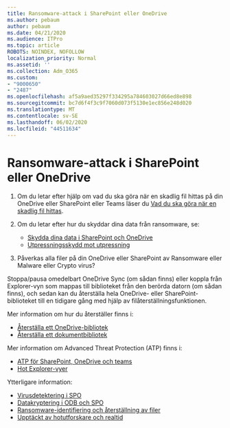 ```yaml
---
title: Ransomware-attack i SharePoint eller OneDrive
ms.author: pebaum
author: pebaum
ms.date: 04/21/2020
ms.audience: ITPro
ms.topic: article
ROBOTS: NOINDEX, NOFOLLOW
localization_priority: Normal
ms.assetid: ''
ms.collection: Adm_O365
ms.custom:
- "9000650"
- "2487"
ms.openlocfilehash: af5a9aed35297f334295a784603027d66ed8e898
ms.sourcegitcommit: bc7d6f4f3c9f7060d073f5130e1ec856e248d020
ms.translationtype: MT
ms.contentlocale: sv-SE
ms.lasthandoff: 06/02/2020
ms.locfileid: "44511634"
---
```

# <a name="ransomware-attack-in-sharepoint-or-onedrive"></a>Ransomware-attack i SharePoint eller OneDrive

1.  Om du letar efter hjälp om vad du ska göra när en skadlig fil hittas på din OneDrive eller SharePoint eller Teams läser du [Vad du ska göra när en skadlig fil hittas](https://support.office.com/en-ie/article/what-to-do-when-a-malicious-file-is-found-in-sharepoint-online-onedrive-or-microsoft-teams-01e902ad-a903-4e0f-b093-1e1ac0c37ad2).
2. Om du letar efter hur du skyddar dina data från ransomware, se:
    - [Skydda dina data i SharePoint och OneDrive](https://docs.microsoft.com/sharepoint/safeguarding-your-data) 
    - [Utpressningsskydd mot utpressning](https://docs.microsoft.com/windows/security/threat-protection/intelligence/ransomware-malware)    

3.  Påverkas alla filer på din OneDrive eller SharePoint av Ransomware eller Malware eller Crypto virus? 

Stoppa/pausa omedelbart OneDrive Sync (om sådan finns) eller koppla från Explorer-vyn som mappas till biblioteket från den berörda datorn (om sådan finns), och sedan kan du återställa hela OneDrive- eller SharePoint-biblioteket till en tidigare gång med hjälp av filåterställningsfunktionen. 

Mer information om hur du återställer finns i:

- [Återställa ett OneDrive-bibliotek](https://support.office.com/article/restore-your-onedrive-fa231298-759d-41cf-bcd0-25ac53eb8a150)
- [Återställa ett dokumentbibliotek](https://support.office.com/article/restore-a-document-library-317791c3-8bd0-4dfd-8254-3ca90883d39a)

Mer information om Advanced Threat Protection (ATP) finns i:
- [ATP för SharePoint, OneDrive och teams](https://docs.microsoft.com/microsoft-365/security/office-365-security/atp-for-spo-odb-and-teams)
- [Hot Explorer-vyer](https://docs.microsoft.com/microsoft-365/security/office-365-security/threat-explorer-views)

Ytterligare information:

- [Virusdetektering i SPO](https://docs.microsoft.com/microsoft-365/security/office-365-security/virus-detection-in-spo)</br>
- [Datakryptering i ODB och SPO](https://docs.microsoft.com/microsoft-365/compliance/data-encryption-in-odb-and-spo)</br>
- [Ransomware-identifiering och återställning av filer](https://support.office.com/article/Ransomware-detection-and-recovering-your-files-0d90ec50-6bfd-40f4-acc7-b8c12c73637f)</br>
- [Upptäckt av hotutforskare och realtid](https://docs.microsoft.com/microsoft-365/security/office-365-security/threat-explorer-views)